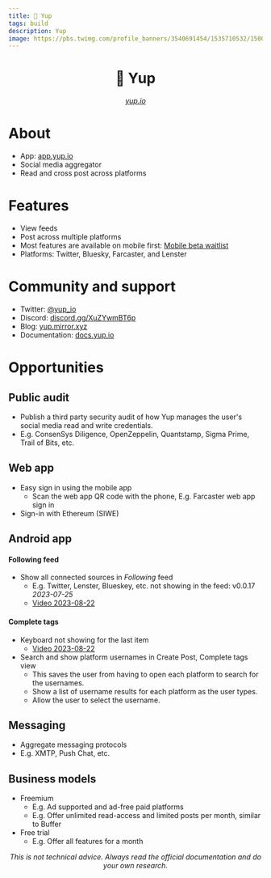 ```yaml
---
title: 🙂 Yup
tags: build
description: Yup
image: https://pbs.twimg.com/profile_banners/3540691454/1535710532/1500x500
---
```


<h1 style="text-align: center;">🙂 Yup</h1>

<p style="text-align: center;
          font-style: italic"><a href="https://yup.io" target="_blank">yup.io</a></p>

# About

- App: [app.yup.io](https://app.yup.io)
- Social media aggregator
- Read and cross post across platforms

# Features

- View feeds
- Post across multiple platforms
- Most features are available on mobile first: [Mobile beta waitlist](https://yupio.typeform.com/to/lXQyUc5e)
- Platforms: Twitter, Bluesky, Farcaster, and Lenster

# Community and support

- Twitter: [@yup_io](https://twitter.com/yup_io)
- Discord: [discord.gg/XuZYwmBT6p](https://t.co/DSp48D5FFK)
- Blog: [yup.mirror.xyz](https://yup.mirror.xyz)
- Documentation: [docs.yup.io](https://docs.yup.io)

# Opportunities

## Public audit

- Publish a third party security audit of how Yup manages the user's social media read and write credentials.
- E.g. ConsenSys Diligence, OpenZeppelin, Quantstamp, Sigma Prime, Trail of Bits, etc.

## Web app

- Easy sign in using the mobile app
    - Scan the web app QR code with the phone, E.g. Farcaster web app sign in
- Sign-in with Ethereum (SIWE)

## Android app

#### Following feed

- Show all connected sources in *Following* feed
    - E.g. Twitter, Lenster, Blueskey, etc. not showing in the feed: v0.0.17 *2023-07-25*
    - [Video 2023-08-22](https://drive.proton.me/urls/4SN36NZ66M#UnOzfbqWC7b2)

#### Complete tags

- Keyboard not showing for the last item
    - [Video 2023-08-22](https://drive.proton.me/urls/4QPF2WCAJR#pxM1esVQI1Zv)
- Search and show platform usernames in Create Post, Complete tags view
    - This saves the user from having to open each platform to search for the usernames.
    - Show a list of username results for each platform as the user types.
    - Allow the user to select the username.

## Messaging

- Aggregate messaging protocols
- E.g. XMTP, Push Chat, etc.

## Business models

- Freemium
    - E.g. Ad supported and ad-free paid platforms
    - E.g. Offer unlimited read-access and limited posts per month, similar to Buffer
- Free trial
    - E.g. Offer all features for a month

<p style="text-align: center; font-style: italic">This is not technical advice. Always read the official documentation and do your own research.</p>